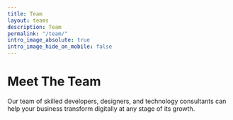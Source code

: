 ```yaml
---
title: Team
layout: teams
description: Team
permalink: "/team/"
intro_image_absolute: true
intro_image_hide_on_mobile: false
---
```


# Meet The Team

Our team of skilled developers, designers, and technology consultants can help your business transform digitally at any stage of its growth.
